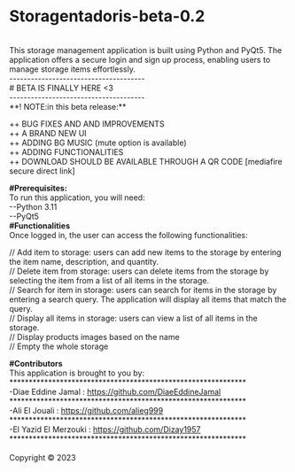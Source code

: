 # Storagentadoris-beta-0.2

<br>
This storage management application is built using Python and PyQt5. The application offers a secure login and sign up process, enabling users to manage storage items effortlessly.<br>
--------------------------------------<br>
     # BETA IS FINALLY HERE <3 <br>
--------------------------------------<br>
**! NOTE:in this beta release:**<br>

++ BUG FIXES AND AND IMPROVEMENTS<br>
++ A BRAND NEW UI<br>
++ ADDING BG MUSIC (mute option is available)<br>
++ ADDING FUNCTIONALITIES <br>
++ DOWNLOAD SHOULD BE AVAILABLE THROUGH A QR CODE [mediafire secure direct link]<br>

**#Prerequisites:**<br>
 To run this application, you will need:<br>
--Python 3.11<br>
--PyQt5<br>
**#Functionalities**<br>
Once logged in, the user can access the following functionalities:<br>

// Add item to storage:  users can add new items to the storage by entering the item name, description, and quantity.<br>
// Delete item from storage:  users can delete items from the storage by selecting the item from a list of all items in the storage.<br>
// Search for item in storage: users can search for items in the storage by entering a search query. The application will display all items that match the query.<br>
// Display all items in storage: users can view a list of all items in the storage.<br>
// Display products images based on the name<br>
// Empty the whole storage<br>

**#Contributors**<br>
This application is brought to you by:<br>
*************************************************************<br>
-Diae Eddine Jamal : https://github.com/DiaeEddineJamal<br>
*************************************************************<br>
-Ali El Jouali : https://github.com/alieg999<br>
*************************************************************<br>
-El Yazid El Merzouki : https://github.com/Dizay1957<br>
*************************************************************<br>
<br>
Copyright © 2023

